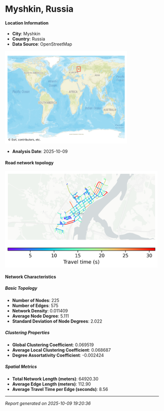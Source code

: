 # Myshkin, Russia

#### Location Information

- **City**: Myshkin
- **Country**: Russia
- **Data Source**: OpenStreetMap
<img src="Myshkin_location.png" alt="Myshkin Location Map" width="400" />

- **Analysis Date**: 2025-10-09

#### Road network topology

<img src="Myshkin_network_map.png" alt="Myshkin Road Network Map" width="500"/>

#### Network Characteristics

##### Basic Topology

- **Number of Nodes**: 225
- **Number of Edges**: 575
- **Network Density**: 0.011409
- **Average Node Degree**: 5.111
- **Standard Deviation of Node Degrees**: 2.022

##### Clustering Properties

- **Global Clustering Coefficient**: 0.069519
- **Average Local Clustering Coefficient**: 0.068687
- **Degree Assortativity Coefficient**: -0.002424

##### Spatial Metrics

- **Total Network Length (meters)**: 64920.30
- **Average Edge Length (meters)**: 112.90
- **Average Travel Time per Edge (seconds)**: 8.56

---
*Report generated on 2025-10-09 19:20:36*
